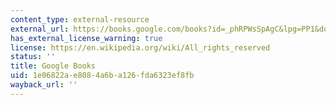 ```yaml
---
content_type: external-resource
external_url: https://books.google.com/books?id=_phRPWsSpAgC&lpg=PP1&dq=kevin%20lynch%20image%20of%20the%20city&pg=PA1#v=onepage&q&f=false
has_external_license_warning: true
license: https://en.wikipedia.org/wiki/All_rights_reserved
status: ''
title: Google Books
uid: 1e06822a-e808-4a6b-a126-fda6323ef8fb
wayback_url: ''
---
```

